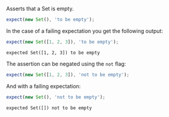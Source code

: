 Asserts that a Set is empty.

```js
expect(new Set(), 'to be empty');
```

In the case of a failing expectation you get the following output:

```js
expect(new Set([1, 2, 3]), 'to be empty');
```

```output
expected Set([1, 2, 3]) to be empty
```

The assertion can be negated using the `not` flag:

```js
expect(new Set([1, 2, 3]), 'not to be empty');
```

And with a failing expectation:

```js
expect(new Set(), 'not to be empty');
```

```output
expected Set([]) not to be empty
```
